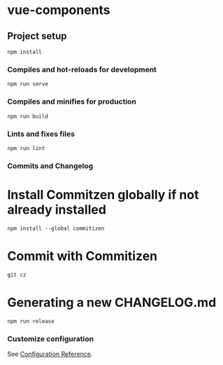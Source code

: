 # vue-components

## Project setup
```
npm install
```

### Compiles and hot-reloads for development
```
npm run serve
```

### Compiles and minifies for production
```
npm run build
```

### Lints and fixes files
```
npm run lint
```


### Commits and Changelog

# Install Commitzen globally if not already installed 
```
npm install --global commitizen
```

# Commit with Commitizen
```
git cz
```
# Generating a new CHANGELOG.md
```
npm run release
```


### Customize configuration
See [Configuration Reference](https://cli.vuejs.org/config/).
